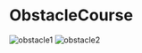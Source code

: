 # ObstacleCourse

![obstacle1](https://github.com/onlySaying/ObstacleCourse/assets/48788534/e97f0c47-8f03-4ddf-a711-6df12c7d2fad)
![obstacle2](https://github.com/onlySaying/ObstacleCourse/assets/48788534/34da15e3-93a9-43b5-9795-7422bd156380)
